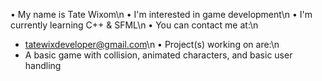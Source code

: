 • My name is Tate Wixom\n
• I'm interested in game development\n
• I'm currently learning C++ & SFML\n
• You can contact me at:\n
  - tatewixdeveloper@gmail.com\n
• Project(s) working on are:\n
  - A basic game with collision, animated characters, and basic user handling
